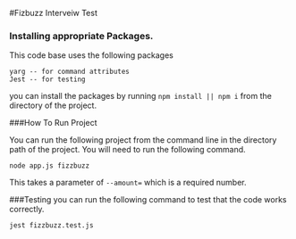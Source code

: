 #Fizbuzz Interveiw Test

### Installing appropriate Packages.
This code base uses the following packages
```
yarg -- for command attributes
Jest -- for testing
```

you can install the packages by running `npm install || npm i` from the directory of the project.

###How To Run Project

You can run the following project from the command line in the directory path of the project. You will need to run the following command.
```
node app.js fizzbuzz 
```
This takes a parameter of `--amount=` which is a required number.

###Testing
you can run the following command to test that the code works correctly.
```angular2html
jest fizzbuzz.test.js    
```
